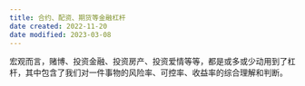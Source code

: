 ```yaml
---
title: 合约、配资、期货等金融杠杆
date created: 2022-11-20
date modified: 2023-03-08
---
```


宏观而言，赌博、投资金融、投资房产、投资爱情等等，都是或多或少动用到了杠杆，其中包含了我们对一件事物的风险率、可控率、收益率的综合理解和判断。

